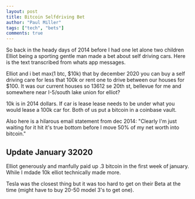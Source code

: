 ```yaml
---
layout: post
title: Bitcoin Selfdriving Bet
author: "Paul Miller"
tags: ["tech", "bets"]
comments: true
---
```


So back in the heady days of 2014 before I had one let alone two children Elliot being a sporting gentle man made a bet about self driving cars. Here is the text transcribed from whats app messages.

Elliot and i bet max(1 btc, $10k) that by december 2020 you can buy a self driving care for less that 100k or rent one to drive between our houses for $100. It was our current houses so 13612 se 20th st, bellevue for me and somewhere near I-5/south lake union for elliot? 

10k is in 2014 dollars. If car is lease lease needs to be under what you would lease a 100k car for. 
Both of us put a bitcoin in a coinbase vault.

Also here is a hilarous email statement from dec 2014: "Clearly I'm just waiting for it hit it's true bottom before I move 50% of my net worth into bitcoin."

## Update January 32020
Elliot generously and manfully paid up .3 bitcoin in the first week of january. While I mdade 10k elliot technically made more. 

Tesla was the closest thing but it was too hard to get on their Beta at the time (might have to buy 20-50 model 3's to get one). 

